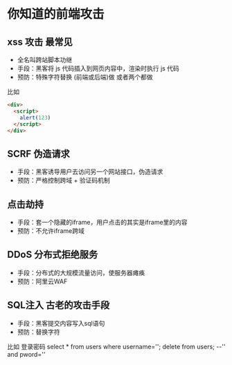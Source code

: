 # 你知道的前端攻击

## xss 攻击 最常见

- 全名叫跨站脚本功继
- 手段：黑客将 js 代码插入到网页内容中，渲染时执行 js 代码
- 预防：特殊字符替换 (前端或后端)做 或者两个都做

比如

```html
<div>
  <script>
    alert(123)
  </script>
</div>
```

## SCRF 伪造请求

- 手段：黑客诱导用户去访问另一个网站接口，伪造请求
- 预防：严格控制跨域 + 验证码机制

## 点击劫持

- 手段：套一个隐藏的iframe，用户点击的其实是iframe里的内容
- 预防：不允许iframe跨域

## DDoS 分布式拒绝服务

- 手段：分布式的大规模流量访问，使服务器瘫痪
- 预防：阿里云WAF

## SQL注入 古老的攻击手段

- 手段：黑客提交内容写入sql语句
- 预防：替换字符

比如 登录密码
select * from users where username=''; delete from users; --'' and pword=''
